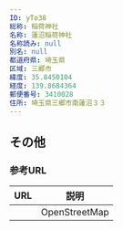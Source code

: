```yaml
---
ID: yTo38
総称: 稲荷神社
名称: 蓮沼稲荷神社
名称読み: null
別名: null
都道府県: 埼玉県
区域: 三郷市
緯度: 35.8450104
経度: 139.8684364
郵便番号: 3410028
住所: 埼玉県三郷市南蓮沼３３
---
```


## その他

### 参考URL

| URL | 説明          |
| --- | ------------- |
|     | OpenStreetMap |
